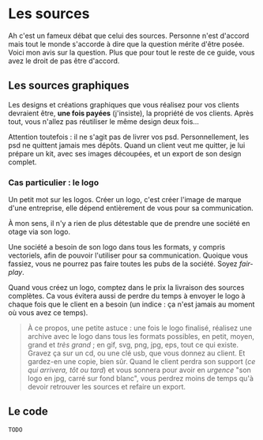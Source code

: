 # Les sources

Ah c'est un fameux débat que celui des sources. Personne n'est d'accord mais tout le monde s'accorde à dire que la question mérite d'être posée.
Voici mon avis sur la question. Plus que pour tout le reste de ce guide, vous avez le droit de pas être d'accord.

## Les sources graphiques

Les designs et créations graphiques que vous réalisez pour vos clients devraient être, **une fois payées** (j'insiste), la propriété de vos clients.
Après tout, vous n'allez pas réutiliser le même design deux fois…

Attention toutefois : il ne s'agit pas de livrer vos psd. Personnellement, les psd ne quittent jamais mes dépôts. Quand un client veut me quitter, je lui prépare un kit, avec ses images découpées, et un export de son design complet.

### Cas particulier : le logo

Un petit mot sur les logos. Créer un logo, c'est créer l'image de marque d'une entreprise, elle dépend entièrement de vous pour sa communication.

À mon sens, il n'y a rien de plus détestable que de prendre une société en otage via son logo.

Une société a besoin de son logo dans tous les formats, y compris vectoriels, afin de pouvoir l'utiliser pour sa communication.
Quoique vous fassiez, vous ne pourrez pas faire toutes les pubs de la société. Soyez *fair-play*.

Quand vous créez un logo, comptez dans le prix la livraison des sources complètes. Ca vous évitera aussi de perdre du temps à envoyer le logo à chaque fois que le client en a besoin (un indice : ça n'est jamais au moment où vous avez ce temps).

> À ce propos, une petite astuce : une fois le logo finalisé, réalisez une archive avec le logo dans tous les formats possibles, en petit, moyen, grand et *très grand* ; en gif, svg, png, jpg, eps, tout ce qui existe.
> Gravez ça sur un cd, ou une clé usb, que vous donnez au client.
> Et gardez-en une copie, bien sûr.
> Quand le client perdra son support (*ce qui arrivera, tôt ou tard*) et vous sonnera pour avoir en *urgence* "son logo en jpg, carré sur fond blanc", vous perdrez moins de temps qu'à devoir retrouver les sources et refaire un export.

## Le code

`TODO`
